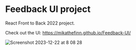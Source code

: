 # Feedback UI project 

React Front to Back 2022 project. 

Check out the UI: https://mikathefinn.github.io/Feedback-UI/


![Screenshot 2023-12-22 at 8 08 28](https://github.com/mikathefinn/Feedback-UI/assets/55136436/e4902a43-0361-49e7-91dd-93a2515c439f)
